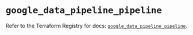 # `google_data_pipeline_pipeline`

Refer to the Terraform Registry for docs: [`google_data_pipeline_pipeline`](https://registry.terraform.io/providers/hashicorp/google/5.29.0/docs/resources/data_pipeline_pipeline).

